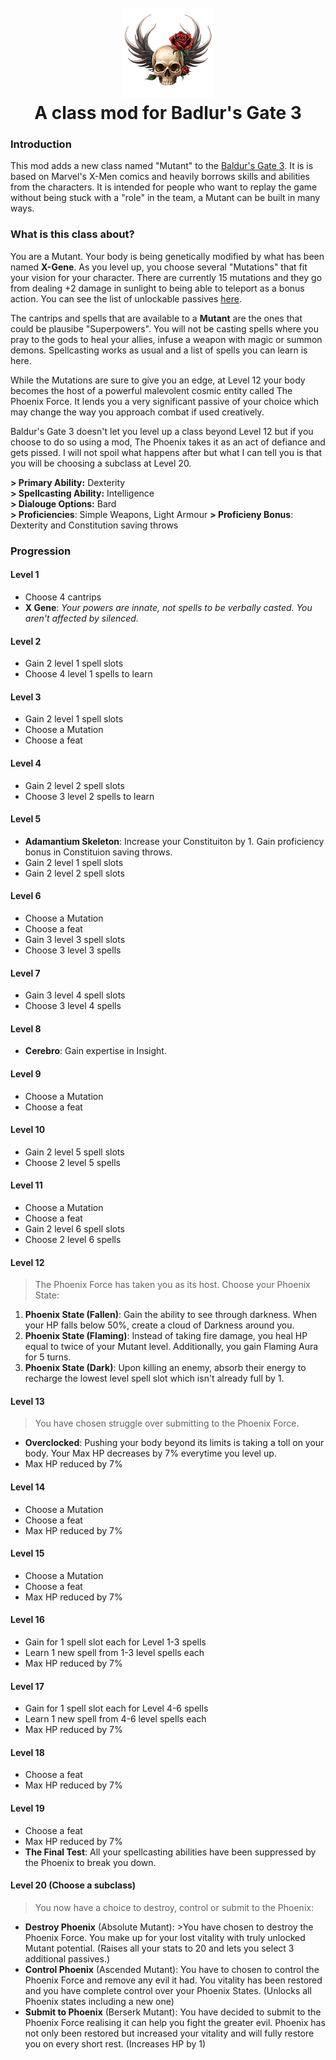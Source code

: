 <h1 align="center">
  <br>
  <a href="https://github.com/s0md3v/Mutant-Class"><img src="./Mutant%20Class/Public/Game/GUI/Assets/ClassIcons/hotbar/Mutant.png" alt="Mutant Icon"></a>
  <br>
  A class mod for Badlur's Gate 3
  <br>
</h1>

### Introduction
This mod adds a new class named "Mutant" to the [Baldur's Gate 3](https://baldursgate3.game/). It is is based on Marvel's X-Men comics and heavily borrows skills and abilities from the characters. It is intended for people who want to replay the game without being stuck with a "role" in the team, a Mutant can be built in many ways.

### What is this class about?
You are a Mutant. Your body is being genetically modified by what has been named **X-Gene**. As you level up, you choose several "Mutations" that fit your vision for your character. There are currently 15 mutations and they go from dealing +2 damage in sunlight to being able to teleport as a bonus action. You can see the list of unlockable passives [here](Passives.md).

The cantrips and spells that are available to a **Mutant** are the ones that could be plausibe "Superpowers". You will not be casting spells where you pray to the gods to heal your allies, infuse a weapon with magic or summon demons. Spellcasting works as usual and a list of spells you can learn is here.

While the Mutations are sure to give you an edge, at Level 12 your body becomes the host of a powerful malevolent cosmic entity called The Phoenix Force. It lends you a very significant passive of your choice which may change the way you approach combat if used creatively.

Baldur's Gate 3 doesn't let you level up a class beyond Level 12 but if you choose to do so using a mod, The Phoenix takes it as an act of defiance and gets pissed. I will not spoil what happens after but what I can tell you is that you will be choosing a subclass at Level 20.

**> Primary Ability:** Dexterity\
**> Spellcasting Ability:** Intelligence\
**> Dialouge Options:** Bard\
**> Proficiencies**: Simple Weapons, Light Armour
**> Proficieny Bonus**: Dexterity and Constitution saving throws


### Progression
#### Level 1
- Choose 4 cantrips
- **X Gene**: *Your powers are innate, not spells to be verbally casted. You aren't affected by silenced.*

#### Level 2
- Gain 2 level 1 spell slots
- Choose 4 level 1 spells to learn

#### Level 3
- Gain 2 level 1 spell slots
- Choose a Mutation
- Choose a feat

#### Level 4
- Gain 2 level 2 spell slots
- Choose 3 level 2 spells to learn

#### Level 5
- **Adamantium Skeleton**: Increase your Constituiton by 1. Gain proficiency bonus in Constituion saving throws.
- Gain 2 level 1 spell slots
- Gain 2 level 2 spell slots

#### Level 6
- Choose a Mutation
- Choose a feat
- Gain 3 level 3 spell slots
- Choose 3 level 3 spells

#### Level 7
- Gain 3 level 4 spell slots
- Choose 3 level 4 spells

#### Level 8
- **Cerebro**: Gain expertise in Insight.

#### Level 9
- Choose a Mutation
- Choose a feat

#### Level 10
- Gain 2 level 5 spell slots
- Choose 2 level 5 spells

#### Level 11
- Choose a Mutation
- Choose a feat
- Gain 2 level 6 spell slots
- Choose 2 level 6 spells

#### Level 12
> The Phoenix Force has taken you as its host. Choose your Phoenix State:
1. **Phoenix State (Fallen)**: Gain the ability to see through darkness. When your HP falls below 50%, create a cloud of Darkness around you.
2. **Phoenix State (Flaming)**: Instead of taking fire damage, you heal HP equal to twice of your Mutant level. Additionally, you gain Flaming Aura for 5 turns.
3. **Phoenix State (Dark)**: Upon killing an enemy, absorb their energy to recharge the lowest level spell slot which isn't already full by 1.

#### Level 13
> You have chosen struggle over submitting to the Phoenix Force.
- **Overclocked**: Pushing your body beyond its limits is taking a toll on your body. Your Max HP decreases by 7% everytime you level up.
- Max HP reduced by 7%

#### Level 14
- Choose a Mutation
- Choose a feat
- Max HP reduced by 7%

#### Level 15
- Choose a Mutation
- Choose a feat
- Max HP reduced by 7%

#### Level 16
- Gain for 1 spell slot each for Level 1-3 spells
- Learn 1 new spell from 1-3 level spells each
- Max HP reduced by 7%

#### Level 17
- Gain for 1 spell slot each for Level 4-6 spells
- Learn 1 new spell from 4-6 level spells each
- Max HP reduced by 7%

#### Level 18
- Choose a feat
- Max HP reduced by 7%

#### Level 19
- Choose a feat
- Max HP reduced by 7%
- **The Final Test**: All your spellcasting abilities have been suppressed by the Phoenix to break you down.

#### Level 20 (Choose a subclass)
> You now have a choice to destroy, control or submit to the Phoenix:
- **Destroy Phoenix** (Absolute Mutant): >You have chosen to destroy the Phoenix Force. You make up for your lost vitality with truly unlocked Mutant potential. (Raises all your stats to 20 and lets you select 3 additional passives.)
- **Control Phoenix** (Ascended Mutant): You have to chosen to control the Phoenix Force and remove any evil it had. You vitality has been restored and you have complete control over your Phoenix States. (Unlocks all Phoenix states including a new one)
- **Submit to Phoenix** (Berserk Mutant): You have decided to submit to the Phoenix Force realising it can help you fight the greater evil. Phoenix has not only been restored but increased your vitality and will fully restore you on every short rest. (Increases HP by 1)
